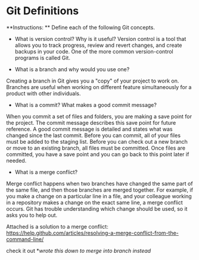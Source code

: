 # Git Definitions

**Instructions: ** Define each of the following Git concepts.

* What is version control?  Why is it useful?
Version control is a tool that allows you to track progress, review and revert changes, and create backups in your code. One of the more common version-control programs is called Git.

* What is a branch and why would you use one?

Creating a branch in Git gives you a "copy" of your project to work on. Branches are useful when working on different feature simultaneously for a product with other individuals.

* What is a commit? What makes a good commit message?

When you commit a set of files and folders, you are making a save point for the project. The commit message describes this save point for future reference. A good commit message is detailed and states what was changed since the last commit. 
Before you can commit, all of your files must be added to the staging list. Before you can check out a new branch or move to an existing branch, all files must be committed. Once files are committed, you have a save point and you can go back to this point later if needed.

* What is a merge conflict?

 Merge conflict happens when two branches have changed the same part of the same file, and then those branches are merged together. For example, if you make a change on a particular line in a file, and your colleague working in a repository makes a change on the exact same line, a merge conflict occurs. Git has trouble understanding which change should be used, so it asks you to help out.

 Attached is a solution to a merge conflict: https://help.github.com/articles/resolving-a-merge-conflict-from-the-command-line/

check it out
 **wrote this down to merge into branch instead*
